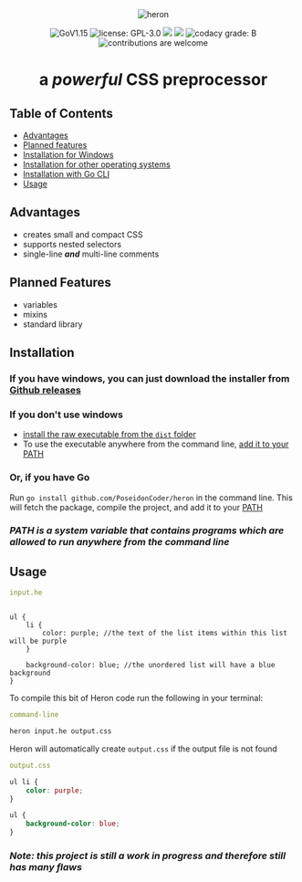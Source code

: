 <div align="center">

<img alt='heron' src="https://raw.githubusercontent.com/PoseidonCoder/heron/main/small_logo.png" />

![GoV1.15](https://img.shields.io/github/go-mod/go-version/PoseidonCoder/heron?style=for-the-badge)
![license: GPL-3.0](https://img.shields.io/github/license/PoseidonCoder/heron?style=for-the-badge)
![](https://img.shields.io/github/commit-activity/m/PoseidonCoder/heron.svg?style=for-the-badge)
![](https://img.shields.io/github/last-commit/PoseidonCoder/heron.svg?style=for-the-badge)
![codacy grade: B](https://img.shields.io/codacy/grade/1ee92d90d52b4b6e822345c7d5462be2?style=for-the-badge)
![contributions are welcome](https://img.shields.io/badge/contributions-welcome-orange.svg?style=for-the-badge)

# a *powerful* CSS preprocessor

</div>

## Table of Contents

  *  [Advantages](#advantages)
  *  [Planned features](#planned-features)
  *  [Installation for Windows](#if-you-have-windows-you-can-just-download-the-installer-from-github-releaseshttpsgithubcomposeidoncoderheronreleases)
  *  [Installation for other operating systems](#if-you-dont-use-windows)
  *  [Installation with Go CLI](#or-if-you-have-go)
  *  [Usage](#usage)

## Advantages

  *  creates small and compact CSS
  *  supports nested selectors
  *  single-line ***and*** multi-line comments

## Planned Features

  *  variables
  *  mixins
  *  standard library

## Installation

### If you have windows, you can just download the installer from [Github releases](https://github.com/PoseidonCoder/heron/releases)

### If you don't use windows

  *  [install the raw executable from the `dist` folder](https://github.com/PoseidonCoder/heron/tree/main/dist)
  *  To use the executable anywhere from the command line, [add it to your PATH](https://katiek2.github.io/path-doc/)

### Or, if you have Go

Run `go install github.com/PoseidonCoder/heron` in the command line. This will fetch the package, compile the project,
and add it to your [PATH](https://katiek2.github.io/path-doc/)

### *PATH is a system variable that contains programs which are allowed to run anywhere from the command line*

## Usage

```yaml
input.he
```

<pre><code>
ul {
    li {
        color: purple; //the text of the list items within this list will be purple
    }

    background-color: blue; //the unordered list will have a blue background
}
</code></pre>

To compile this bit of Heron code run the following in your terminal:

```yaml
command-line
```

```bash
heron input.he output.css
```

Heron will automatically create `output.css` if the output file is not found

```yaml
output.css
```

```css
ul li {
    color: purple;
}

ul {
    background-color: blue;
}
```

### *Note: this project is still a work in progress and therefore still has many flaws*
